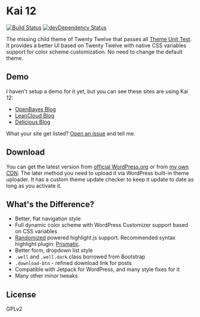 # Kai 12
[![Build Status](https://travis-ci.org/sparanoid/kai-12.svg)](https://travis-ci.org/sparanoid/kai-12)
[![devDependency Status](https://david-dm.org/sparanoid/kai-12/dev-status.svg)](https://david-dm.org/sparanoid/kai-12#info=devDependencies)

The missing child theme of Twenty Twelve that passes all [Theme Unit Test](https://codex.wordpress.org/Theme_Unit_Test). It provides a better UI based on Twenty Twelve with native CSS variables support for color scheme customization. No need to change the default theme.

## Demo

I haven't setup a demo for it yet, but you can see these sites are using Kai 12:

- [OpenBayes Blog](http://openbayes.blog/)
- [LeanCloud Blog](http://blog.leancloud.cn/)
- [Delicious Blog](http://blog.delicious.com/)

What your site get listed? [Open an issue](https://github.com/sparanoid/kai-12/issues) and tell me.

## Download

You can get the latest version from [official WordPress.org][dl-wp] or from [my own CDN](dl-cdn). The later method you need to upload it via WordPress built-in theme uploader. It has a custom theme update checker to keep it update to date as long as you activate it.

## What's the Difference?

- Better, flat navigation style
- Full dynamic color scheme with WordPress Customizer support based on CSS variables
- [Randomized](https://sparanoid.com/lab/randomized/) powered highlight.js support. Recommended syntax highlight plugin: [Prismatic](https://perishablepress.com/prismatic/).
- Better form, dropdown list style
- `.well` and `.well.dark` class borrowed from Bootstrap
- `.download-btn` - refined download link for posts
- Compatible with Jetpack for WordPress, and many style fixes for it
- Many other minor tweaks

## License

GPLv2

[dl-wp]: https://wordpress.org/themes/kai-12/
[dl-cdn]: https://rsrc.sparanoid.com/download/kai-12.zip
